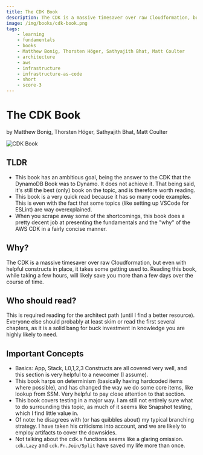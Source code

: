 ```yaml
---
title: The CDK Book
description: The CDK is a massive timesaver over raw Cloudformation, but even with helpful constructs in place, it takes some getting used to. Reading this book, while taking a few hours, will likely save you more than a few days over the course of time.
image: /img/books/cdk-book.png
tags:
    - learning
    - fundamentals
    - books
    - Matthew Bonig, Thorsten Höger, Sathyajith Bhat, Matt Coulter
    - architecture
    - aws
    - infrastructure
    - infrastructure-as-code
    - short
    - score-3
---
```


# The CDK Book

by Matthew Bonig, Thorsten Höger, Sathyajith Bhat, Matt Coulter

![CDK Book](/img/books/cdk-book.png)

## TLDR

-   This book has an ambitious goal, being the answer to the CDK that the DynamoDB Book was to Dynamo. It does not achieve it. That being said, it's still the best (only) book on the topic, and is therefore worth reading.
-   This book is a very quick read because it has so many code examples. This is even with the fact that some topics (like setting up VSCode for ESLint) are way overexplained.
-   When you scrape away some of the shortcomings, this book does a pretty decent job at presenting the fundamentals and the "why" of the AWS CDK in a fairly concise manner.

## Why?

The CDK is a massive timesaver over raw Cloudformation, but even with helpful constructs in place, it takes some getting used to. Reading this book, while taking a few hours, will likely save you more than a few days over the course of time.

## Who should read?

This is required reading for the architect path (until I find a better resource). Everyone else should probably at least skim or read the first several chapters, as it is a solid bang for buck investment in knowledge you are highly likely to need.

## Important Concepts

-   Basics: App, Stack, L0,1,2,3 Constructs are all covered very well, and this section is very helpful to a newcomer (I assume).
-   This book harps on determinism (basically having hardcoded items where possible), and has changed the way we do some core items, like lookup from SSM. Very helpful to pay close attention to that section.
-   This book covers testing in a major way. I am still not entirely sure what to do surrounding this topic, as much of it seems like Snapshot testing, which I find little value in.
-   Of note: he disagrees with (or has quibbles about) my typical branching strategy. I have taken his criticisms into account, and we are likely to employ artifacts to cover the downsides.
-   Not talking about the cdk.x functions seems like a glaring omission. `cdk.Lazy` and `cdk.Fn.Join/Split` have saved my life more than once.
